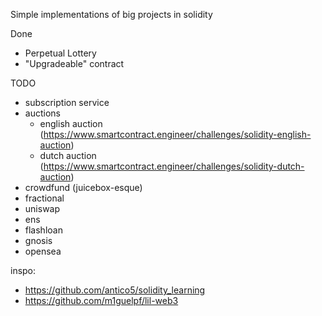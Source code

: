 Simple implementations of big projects in solidity

Done
* Perpetual Lottery
* "Upgradeable" contract

TODO
* subscription service
* auctions
  * english auction (https://www.smartcontract.engineer/challenges/solidity-english-auction)
  * dutch auction (https://www.smartcontract.engineer/challenges/solidity-dutch-auction)
* crowdfund (juicebox-esque)
* fractional
* uniswap
* ens
* flashloan
* gnosis
* opensea

inspo:
* https://github.com/antico5/solidity_learning
* https://github.com/m1guelpf/lil-web3